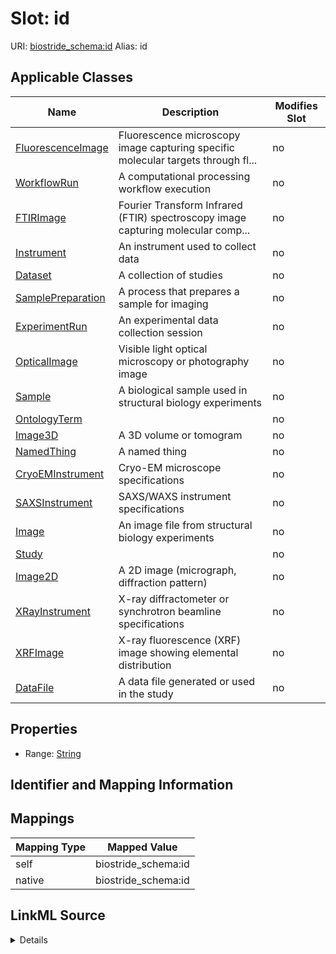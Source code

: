 

# Slot: id 



URI: [biostride_schema:id](https://w3id.org/biostride/schema/id)
Alias: id

<!-- no inheritance hierarchy -->





## Applicable Classes

| Name | Description | Modifies Slot |
| --- | --- | --- |
| [FluorescenceImage](FluorescenceImage.md) | Fluorescence microscopy image capturing specific molecular targets through fl... |  no  |
| [WorkflowRun](WorkflowRun.md) | A computational processing workflow execution |  no  |
| [FTIRImage](FTIRImage.md) | Fourier Transform Infrared (FTIR) spectroscopy image capturing molecular comp... |  no  |
| [Instrument](Instrument.md) | An instrument used to collect data |  no  |
| [Dataset](Dataset.md) | A collection of studies |  no  |
| [SamplePreparation](SamplePreparation.md) | A process that prepares a sample for imaging |  no  |
| [ExperimentRun](ExperimentRun.md) | An experimental data collection session |  no  |
| [OpticalImage](OpticalImage.md) | Visible light optical microscopy or photography image |  no  |
| [Sample](Sample.md) | A biological sample used in structural biology experiments |  no  |
| [OntologyTerm](OntologyTerm.md) |  |  no  |
| [Image3D](Image3D.md) | A 3D volume or tomogram |  no  |
| [NamedThing](NamedThing.md) | A named thing |  no  |
| [CryoEMInstrument](CryoEMInstrument.md) | Cryo-EM microscope specifications |  no  |
| [SAXSInstrument](SAXSInstrument.md) | SAXS/WAXS instrument specifications |  no  |
| [Image](Image.md) | An image file from structural biology experiments |  no  |
| [Study](Study.md) |  |  no  |
| [Image2D](Image2D.md) | A 2D image (micrograph, diffraction pattern) |  no  |
| [XRayInstrument](XRayInstrument.md) | X-ray diffractometer or synchrotron beamline specifications |  no  |
| [XRFImage](XRFImage.md) | X-ray fluorescence (XRF) image showing elemental distribution |  no  |
| [DataFile](DataFile.md) | A data file generated or used in the study |  no  |






## Properties

* Range: [String](String.md)




## Identifier and Mapping Information







## Mappings

| Mapping Type | Mapped Value |
| ---  | ---  |
| self | biostride_schema:id |
| native | biostride_schema:id |




## LinkML Source

<details>
```yaml
name: id
alias: id
domain_of:
- NamedThing
- OntologyTerm
range: string

```
</details>